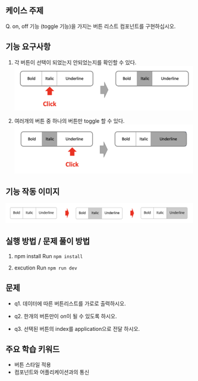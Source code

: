 ## 케이스 주제

Q. on, off 기능 (toggle 기능)을 가지는 버튼 리스트 컴포넌트를 구현하십시오.


## 기능 요구사항

1. 각 버튼이 선택이 되었는지 안되었는지를 확인할 수 있다.
![요구사항 첫번째](./src/solution/presenter/toggle-button/assets/toggle_button_scope1.png)


2. 여러개의 버튼 중 하나의 버튼만 toggle 할 수 있다.
![요구사항 두번째](./src/solution/presenter/toggle-button/assets/toggle_button_scope2.png)


## 기능 작동 이미지
![example_image](./toggle-button_example.png)


## 실행 방법 / 문제 풀이 방법
1. npm install
Run `npm install`

2. excution
Run `npm run dev`


## 문제
- q1. 데이터에 따른 버튼리스트를 가로로 출력하시오.

- q2. 한개의 버튼만이 on이 될 수 있도록 하시오.

- q3. 선택된 버튼의 index를 application으로 전달 하시오.


## 주요 학습 키워드
- 버튼 스타일 적용 
- 컴포넌트와 어플리케이션과의 통신

